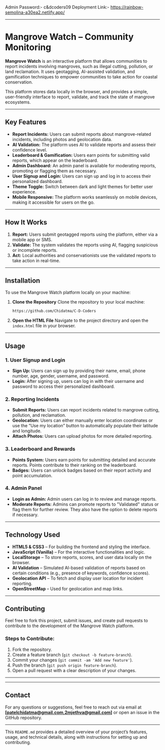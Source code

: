 Admin Password:- c&dcoders09
Deployment Link:- https://rainbow-semolina-a30ea2.netlify.app/

---

# Mangrove Watch – Community Monitoring

**Mangrove Watch** is an interactive platform that allows communities to report incidents involving mangroves, such as illegal cutting, pollution, or land reclamation. It uses geotagging, AI-assisted validation, and gamification techniques to empower communities to take action for coastal conservation.

This platform stores data locally in the browser, and provides a simple, user-friendly interface to report, validate, and track the state of mangrove ecosystems.

---

## Key Features

* **Report Incidents:** Users can submit reports about mangrove-related incidents, including photos and geolocation data.
* **AI Validation:** The platform uses AI to validate reports and assess their confidence level.
* **Leaderboard & Gamification:** Users earn points for submitting valid reports, which appear on the leaderboard.
* **Admin Dashboard:** An admin panel is available for moderating reports, promoting or flagging them as necessary.
* **User Signup and Login:** Users can sign up and log in to access their personalized dashboard.
* **Theme Toggle:** Switch between dark and light themes for better user experience.
* **Mobile Responsive:** The platform works seamlessly on mobile devices, making it accessible for users on the go.

---

## How It Works

1. **Report:** Users submit geotagged reports using the platform, either via a mobile app or SMS.
2. **Validate:** The system validates the reports using AI, flagging suspicious or incomplete reports.
3. **Act:** Local authorities and conservationists use the validated reports to take action in real-time.

---

## Installation

To use the Mangrove Watch platform locally on your machine:

1. **Clone the Repository**
   Clone the repository to your local machine:

   ```bash
   https://github.com/Chidatma/C-D-Coders
   ```

2. **Open the HTML File**
   Navigate to the project directory and open the `index.html` file in your browser.

---

## Usage

### 1. **User Signup and Login**

* **Sign Up:** Users can sign up by providing their name, email, phone number, age, gender, username, and password.
* **Login:** After signing up, users can log in with their username and password to access their personalized dashboard.

### 2. **Reporting Incidents**

* **Submit Reports:** Users can report incidents related to mangrove cutting, pollution, and reclamation.
* **Geolocation:** Users can either manually enter location coordinates or use the “Use my location” button to automatically populate their latitude and longitude.
* **Attach Photos:** Users can upload photos for more detailed reporting.

### 3. **Leaderboard and Rewards**

* **Points System:** Users earn points for submitting detailed and accurate reports. Points contribute to their ranking on the leaderboard.
* **Badges:** Users can unlock badges based on their report activity and point accumulation.

### 4. **Admin Panel**

* **Login as Admin:** Admin users can log in to review and manage reports.
* **Moderate Reports:** Admins can promote reports to "Validated" status or flag them for further review. They also have the option to delete reports if necessary.

---

## Technology Used

* **HTML5 & CSS3** – For building the frontend and styling the interface.
* **JavaScript (Vanilla)** – For the interactive functionalities and logic.
* **LocalStorage** – To store reports, scores, and user data locally on the browser.
* **AI Validation** – Simulated AI-based validation of reports based on certain conditions (e.g., presence of keywords, confidence scores).
* **Geolocation API** – To fetch and display user location for incident reporting.
* **OpenStreetMap** – Used for geolocation and map links.

---

## Contributing

Feel free to fork this project, submit issues, and create pull requests to contribute to the development of the Mangrove Watch platform.

### Steps to Contribute:

1. Fork the repository.
2. Create a feature branch (`git checkout -b feature-branch`).
3. Commit your changes (`git commit -am 'Add new feature'`).
4. Push the branch (`git push origin feature-branch`).
5. Open a pull request with a clear description of your changes.

---
---

## Contact

For any questions or suggestions, feel free to reach out via email at 
**\[[patelchidatma@gmail.com,2mjethva@gmail.com](mailto:patelchidatma@gmail.com,2mjethva@gmail.com)]** or open an issue in the GitHub repository.

---

This `README.md` provides a detailed overview of your project’s features, usage, and technical details, along with instructions for setting up and contributing.
